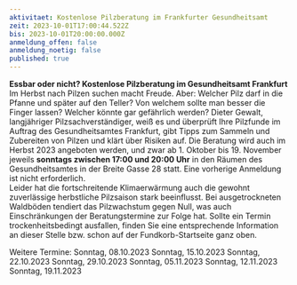 ```yaml
---
aktivitaet: Kostenlose Pilzberatung im Frankfurter Gesundheitsamt
zeit: 2023-10-01T17:00:44.522Z
bis: 2023-10-01T20:00:00.000Z
anmeldung_offen: false
anmeldung_noetig: false
published: true
---
```

**Essbar oder nicht? Kostenlose Pilzberatung im Gesundheitsamt Frankfurt**\
Im Herbst nach Pilzen suchen macht Freude. Aber: Welcher Pilz darf in die Pfanne und später auf den Teller? Von welchem sollte man besser die Finger lassen? Welcher könnte gar gefährlich werden? Dieter Gewalt, langjähriger Pilzsachverständiger, weiß es und überprüft Ihre Pilzfunde im Auftrag des Gesundheitsamtes Frankfurt, gibt Tipps zum Sammeln und Zubereiten von Pilzen und klärt über Risiken auf.  Die Beratung wird auch im Herbst 2023 angeboten werden, und zwar ab 1. Oktober bis 19. November jeweils **sonntags zwischen 17:00 und 20:00 Uhr** in den Räumen des Gesundheitsamtes in der Breite Gasse 28 statt. Eine vorherige Anmeldung ist nicht erforderlich.\
Leider hat die fortschreitende Klimaerwärmung auch die gewohnt zuverlässige herbstliche Pilzsaison stark beeinflusst. Bei ausgetrockneten Waldböden tendiert das Pilzwachstum gegen Null, was auch Einschränkungen der Beratungstermine zur Folge hat. Sollte ein Termin trockenheitsbedingt ausfallen, finden Sie eine entsprechende Information an dieser Stelle bzw. schon auf der Fundkorb-Startseite ganz oben.

Weitere Termine:
Sonntag, 08.10.2023
Sonntag, 15.10.2023
Sonntag, 22.10.2023
Sonntag, 29.10.2023
Sonntag, 05.11.2023
Sonntag, 12.11.2023
Sonntag, 19.11.2023